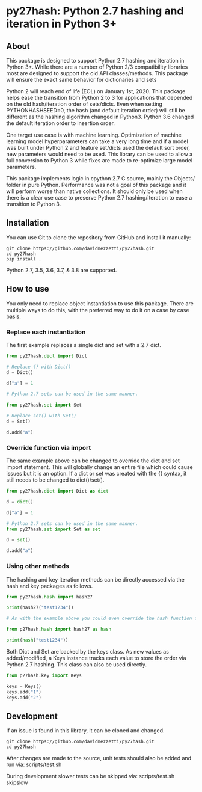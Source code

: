 py27hash: Python 2.7 hashing and iteration in Python 3+
======

## About
This package is designed to support Python 2.7 hashing and iteration in Python 3+. While there are a number of Python 2/3 compatibility libraries most are designed to support the old API classes/methods. This package will ensure the exact same behavior for dictionaries and sets

Python 2 will reach end of life (EOL) on January 1st, 2020. This package helps ease the transition from Python 2 to 3 for applications that depended on the old hash/iteration order of sets/dicts. Even when setting PYTHONHASHSEED=0, the hash (and default iteration order) will still be different as the hashing algorithm changed in Python3. Python 3.6 changed the default iteration order to insertion order.

One target use case is with machine learning. Optimization of machine learning model hyperparameters can take a very long time and if a model was built under Python 2 and feature set/dicts used the default sort order, new parameters would need to be used. This library can be used to allow a full conversion to Python 3 while fixes are made to re-optimize large model parameters.

This package implements logic in cpython 2.7 C source, mainly the Objects/ folder in pure Python. Performance was not a goal of this package and it will perform worse than native collections. It should only be used when there is a clear use case to preserve Python 2.7 hashing/iteration to ease a transition to Python 3.

## Installation
You can use Git to clone the repository from GitHub and install it manually:

    git clone https://github.com/davidmezzetti/py27hash.git
    cd py27hash
    pip install .

Python 2.7, 3.5, 3.6, 3.7, & 3.8 are supported.

## How to use
You only need to replace object instantiation to use this package. There are multiple ways to do this, with the preferred way to do it on a case by case basis.

### Replace each instantiation
The first example replaces a single dict and set with a 2.7 dict.

```python
from py27hash.dict import Dict

# Replace {} with Dict()
d = Dict()

d["a"] = 1

# Python 2.7 sets can be used in the same manner.

from py27hash.set import Set

# Replace set() with Set()
d = Set()

d.add("a")
```

### Override function via import

The same example above can be changed to override the dict and set import statement. This will globally change an entire file which could cause issues but it is an option. If a dict or set was created with the {} syntax, it still needs to be changed to dict()/set().

```python
from py27hash.dict import Dict as dict

d = dict()

d["a"] = 1

# Python 2.7 sets can be used in the same manner.
from py27hash.set import Set as set

d = set()

d.add("a")
```

### Using other methods

The hashing and key iteration methods can be directly accessed via the hash and key packages as follows.

```python
from py27hash.hash import hash27

print(hash27("test1234"))

# As with the example above you could even override the hash function for a particular file.

from p27hash.hash import hash27 as hash

print(hash("test1234"))
```

Both Dict and Set are backed by the keys class. As new values as added/modified, a Keys instance tracks each value to store the order via Python 2.7 hashing. This class can also be used directly.

```python
from p27hash.key import Keys

keys = Keys()
keys.add("1")
keys.add("2")
```

## Development
If an issue is found in this library, it can be cloned and changed.

    git clone https://github.com/davidmezzetti/py27hash.git
    cd py27hash

After changes are made to the source, unit tests should also be added and run via:
    scripts/test.sh

During development slower tests can be skipped via:
    scripts/test.sh skipslow
